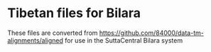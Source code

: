 # Tibetan files for Bilara
These files are converted from https://github.com/84000/data-tm-alignments/aligned for use in the SuttaCentral Bilara system
